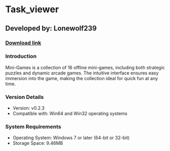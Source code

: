 # **Task_viewer**
## Developed by: **Lonewolf239**
### **[Download link](https://base-escape.ru/downloads/Setup_Mini_Games.exe)**

### Introduction
Mini-Games is a collection of 16 offline mini-games, including both strategic puzzles and dynamic arcade games. The intuitive interface ensures easy immersion into the game, making the collection ideal for quick fun at any time.

### Version Details
- Version: v0.2.3
- Compatible with: Win64 and Win32 operating systems

### System Requirements
- Operating System: Windows 7 or later (64-bit or 32-bit)
- Storage Space: 9.46MB